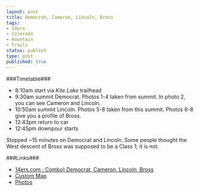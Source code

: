 ```yaml
---
layout: post
title: Democrat, Cameron, Lincoln, Bross
tags:
- 14ers
- Colorado
- mountain
- trails
status: publish
type: post
published: true
---
```

###Timetable###
- 8:10am start via _Kite Lake_ trailhead
- 9:30am summit Democrat. Photos 1-4 taken from summit. In photo 2, you can see Cameron and Lincoln.
- 10:50am summit Lincoln. Photos 5-8 taken from this summit. Photos 6-8 give you a profile of Bross.
- 12:43pm return to car
- 12:45pm downpour starts

Stopped ~15 minutes on Democrat and Lincoln. Some people thought the West
descent of Bross was supposed to be a Class 1; it is not.

###Links###
- [14ers.com : Combo) Democrat, Cameron, Lincoln, Bross](http://www.14ers.com/routemain.php?route=bros6&peak=Mt.+Bross)
- [Custom Map](https://www.google.com/maps/ms?msid=201743294288417288391.0004e43babe8b1b1a4795&msa=0&ll=39.330779,-106.121063&spn=0.01922,0.042272)
- [Photos](https://www.dropbox.com/sc/ck2euokgfsf6m7g/Y4dpsADO2K)
